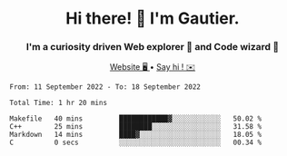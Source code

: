 <h1 align="center">Hi there! 👋 I'm Gautier.</h1>
<h3 align="center">I'm a curiosity driven Web explorer 🚀 and Code wizard 🧙</h3>

<p align="center">
  <a href="http://xisabla.pro">Website 🖥️ </a> •
  <a href="mailto:xisabla.dev@gmail.com">Say hi ! ✉️</a>
</p>

<!--START_SECTION:waka-->

```text
From: 11 September 2022 - To: 18 September 2022

Total Time: 1 hr 20 mins

Makefile   40 mins         ████████████▓░░░░░░░░░░░░   50.02 %
C++        25 mins         ████████░░░░░░░░░░░░░░░░░   31.58 %
Markdown   14 mins         ████▓░░░░░░░░░░░░░░░░░░░░   18.05 %
C          0 secs          ░░░░░░░░░░░░░░░░░░░░░░░░░   00.34 %
```

<!--END_SECTION:waka-->
